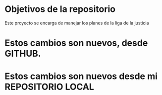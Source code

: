 # Objetivos de la repositorio

Este proyecto se encarga de manejar los planes de la liga de la justicia


# Estos cambios son nuevos, desde GITHUB.
# Estos cambios son nuevos desde mi REPOSITORIO LOCAL
